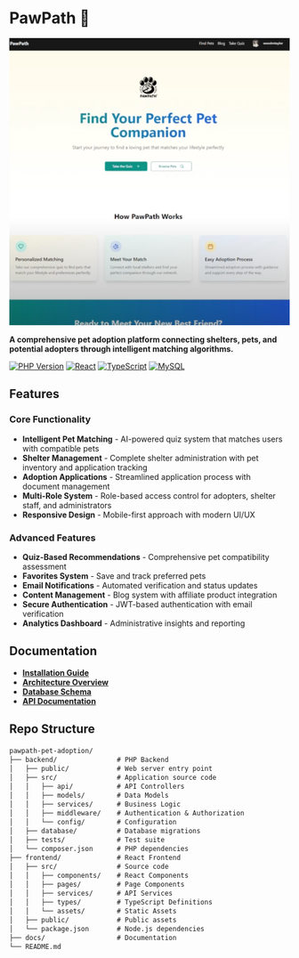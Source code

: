 # PawPath 🐾

<div align="center">

  <img src="images/Frontpage.png" alt="PawPath Welcome Page"/>
  
</div>

**A comprehensive pet adoption platform connecting shelters, pets, and potential adopters through intelligent matching algorithms.**


[![PHP Version](https://img.shields.io/badge/PHP-8.1%2B-blue.svg)](https://php.net)
[![React](https://img.shields.io/badge/React-18-blue.svg)](https://reactjs.org)
[![TypeScript](https://img.shields.io/badge/TypeScript-5-blue.svg)](https://typescriptlang.org)
[![MySQL](https://img.shields.io/badge/MySQL-8.0-orange.svg)](https://mysql.com)

## Features

### Core Functionality
- **Intelligent Pet Matching** - AI-powered quiz system that matches users with compatible pets
- **Shelter Management** - Complete shelter administration with pet inventory and application tracking
- **Adoption Applications** - Streamlined application process with document management
- **Multi-Role System** - Role-based access control for adopters, shelter staff, and administrators
- **Responsive Design** - Mobile-first approach with modern UI/UX

### Advanced Features
- **Quiz-Based Recommendations** - Comprehensive pet compatibility assessment
- **Favorites System** - Save and track preferred pets
- **Email Notifications** - Automated verification and status updates
- **Content Management** - Blog system with affiliate product integration
- **Secure Authentication** - JWT-based authentication with email verification
- **Analytics Dashboard** - Administrative insights and reporting

## Documentation

- **[Installation Guide](docs/INSTALLATION.md)**
- **[Architecture Overview](docs/ARCHITECTURE.md)**
- **[Database Schema](docs/DATABASE.md)**
- **[API Documentation](docs/API.md)**

## Repo Structure

```
pawpath-pet-adoption/
├── backend/               # PHP Backend
│   ├── public/            # Web server entry point
│   ├── src/               # Application source code
│   │   ├── api/           # API Controllers
│   │   ├── models/        # Data Models
│   │   ├── services/      # Business Logic
│   │   ├── middleware/    # Authentication & Authorization
│   │   └── config/        # Configuration
│   ├── database/          # Database migrations
│   ├── tests/             # Test suite
│   └── composer.json      # PHP dependencies
├── frontend/              # React Frontend
│   ├── src/               # Source code
│   │   ├── components/    # React Components
│   │   ├── pages/         # Page Components
│   │   ├── services/      # API Services
│   │   ├── types/         # TypeScript Definitions
│   │   └── assets/        # Static Assets
│   ├── public/            # Public assets
│   └── package.json       # Node.js dependencies
├── docs/                  # Documentation
└── README.md              
```
